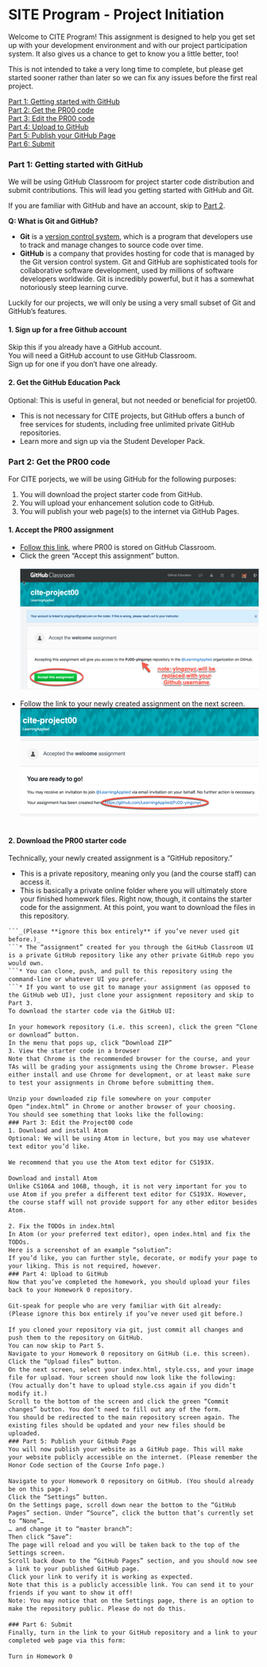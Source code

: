 # SITE Program - Project Initiation
Welcome to CITE Program! This assignment is designed to help you get set up with your development environment and with our project participation system. It also gives us a chance to get to know you a little better, too!

This is not intended to take a very long time to complete, but please get started sooner rather than later so we can fix any issues before the first real project.

[Part 1: Getting started with GitHub](#part-1-getting-started-with-github)  
[Part 2: Get the PR00 code](#part-2-get-the-project00-code)  
[Part 3: Edit the PR00 code](#part-3-edit-the-project00-code)  
[Part 4: Upload to GitHub](#part-4-upload-to-gitHub)  
[Part 5: Publish your GitHub Page](#part-5-publish-your-gitHub-page)  
[Part 6: Submit](#part-6-submit)  

### Part 1: Getting started with GitHub
We will be using GitHub Classroom for project starter code distribution and submit contributions. This will lead you getting started with GitHub and Git.

If you are familiar with GitHub and have an account, skip to [Part 2](#part-2-get-the-project00-code).

**Q: What is Git and GitHub?**
* **Git** is a [version control system](https://www.atlassian.com/git/tutorials/what-is-version-control), which is a program that developers use to track and manage changes to source code over time.
* **GitHub** is a company that provides hosting for code that is managed by the Git version control system.
Git and GitHub are sophisticated tools for collaborative software development, used by millions of software developers worldwide. Git is incredibly powerful, but it has a somewhat notoriously steep learning curve.

Luckily for our projects, we will only be using a very small subset of Git and GitHub’s features.

#### 1. Sign up for a free Github account
Skip this if you already have a GitHub account.  
You will need a GitHub account to use GitHub Classroom.  
Sign up for one if you don’t have one already.  
#### 2. Get the GitHub Education Pack
Optional: This is useful in general, but not needed or beneficial for projet00.

* This is not necessary for CITE projects, but GitHub offers a bunch of free services for students, including free unlimited private GitHub repositories.
* Learn more and sign up via the Student Developer Pack.
### Part 2: Get the PR00 code
For CITE porjects, we will be using GitHub for the following purposes:

1. You will download the project starter code from GitHub.
2. You will upload your enhancement solution code to GitHub.
3. You will publish your web page(s) to the internet via GitHub Pages.
#### 1. Accept the PR00 assignment
* [Follow this link](https://classroom.github.com/a/kbF8Ashc), where PR00 is stored on GitHub Classroom.
* Click the green “Accept this assignment” button.  
&nbsp;
![](accept-assignment.png)  
&nbsp;
* Follow the link to your newly created assignment on the next screen. 
&nbsp;
![](go-to-assignment.png) 
&nbsp;
#### 2. Download the PR00 starter code
Technically, your newly created assignment is a “GitHub repository.”

* This is a private repository, meaning only you (and the course staff) can access it.
* This is basically a private online folder where you will ultimately store your finished homework files. Right now, though, it contains the starter code for the assignment.
At this point, you want to download the files in this repository.

```**Git-speak for people who are very familiar with Git already:**  
```_(Please **ignore this box entirely** if you’ve never used git before.)_
```* The “assignment” created for you through the GitHub Classroom UI is a private GitHub repository like any other private GitHub repo you would own.
```* You can clone, push, and pull to this repository using the command-line or whatever UI you prefer.
```* If you want to use git to manage your assignment (as opposed to the GitHub web UI), just clone your assignment repository and skip to Part 3.
To download the starter code via the GitHub UI:

In your homework repository (i.e. this screen), click the green “Clone or download” button. 
In the menu that pops up, click “Download ZIP” 
3. View the starter code in a browser
Note that Chrome is the recommended browser for the course, and your TAs will be grading your assignments using the Chrome browser. Please either install and use Chrome for development, or at least make sure to test your assignments in Chrome before submitting them.

Unzip your downloaded zip file somewhere on your computer
Open “index.html” in Chrome or another browser of your choosing.
You should see something that looks like the following: 
### Part 3: Edit the Project00 code
1. Download and install Atom
Optional: We will be using Atom in lecture, but you may use whatever text editor you’d like.

We recommend that you use the Atom text editor for CS193X.

Download and install Atom
Unlike CS106A and 106B, though, it is not very important for you to use Atom if you prefer a different text editor for CS193X. However, the course staff will not provide support for any other editor besides Atom.

2. Fix the TODOs in index.html
In Atom (or your preferred text editor), open index.html and fix the TODOs.
Here is a screenshot of an example “solution”: 
If you’d like, you can further style, decorate, or modify your page to your liking. This is not required, however.
### Part 4: Upload to GitHub
Now that you’ve completed the homework, you should upload your files back to your Homework 0 repository.

Git-speak for people who are very familiar with Git already:
(Please ignore this box entirely if you’ve never used git before.)

If you cloned your repository via git, just commit all changes and push them to the repository on GitHub.
You can now skip to Part 5.
Navigate to your Homework 0 repository on GitHub (i.e. this screen).
Click the “Upload files” button. 
On the next screen, select your index.html, style.css, and your image file for upload. Your screen should now look like the following: 
(You actually don’t have to upload style.css again if you didn’t modify it.)
Scroll to the bottom of the screen and click the green “Commit changes” button. You don’t need to fill out any of the form. 
You should be redirected to the main repository screen again. The existing files should be updated and your new files should be uploaded.
### Part 5: Publish your GitHub Page
You will now publish your website as a GitHub page. This will make your website publicly accessible on the internet. (Please remember the Honor Code section of the Course Info page.)

Navigate to your Homework 0 repository on GitHub. (You should already be on this page.)
Click the “Settings” button. 
On the Settings page, scroll down near the bottom to the “GitHub Pages” section. Under “Source”, click the button that’s currently set to “None”… 
… and change it to “master branch”: 
Then click “Save”: 
The page will reload and you will be taken back to the top of the Settings screen.
Scroll back down to the “GitHub Pages” section, and you should now see a link to your published GitHub page. 
Click your link to verify it is working as expected.
Note that this is a publicly accessible link. You can send it to your friends if you want to show it off!
Note: You may notice that on the Settings page, there is an option to make the repository public. Please do not do this.

### Part 6: Submit
Finally, turn in the link to your GitHub repository and a link to your completed web page via this form:

Turn in Homework 0

